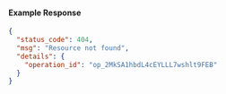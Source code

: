 
#### Example Response
```json
{
  "status_code": 404,
  "msg": "Resource not found",
  "details": {
    "operation_id": "op_2MkSA1hbdL4cEYLLL7wshlt9FEB"
  }
}